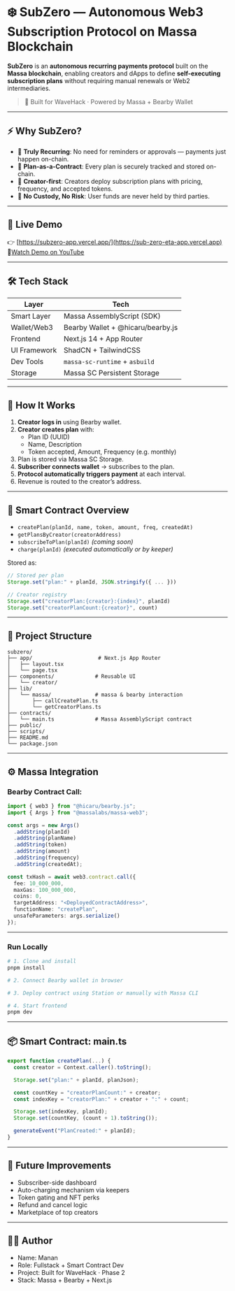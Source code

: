 # ❄️ SubZero — Autonomous Web3 Subscription Protocol on Massa Blockchain

**SubZero** is an **autonomous recurring payments protocol** built on the **Massa blockchain**, enabling creators and dApps to define **self-executing subscription plans** without requiring manual renewals or Web2 intermediaries.

> 🚀 Built for WaveHack · Powered by Massa + Bearby Wallet

---

## ⚡ Why SubZero?

- 🔁 **Truly Recurring**: No need for reminders or approvals — payments just happen on-chain.
- 🧾 **Plan-as-a-Contract**: Every plan is securely tracked and stored on-chain.
- 👥 **Creator-first**: Creators deploy subscription plans with pricing, frequency, and accepted tokens.
- 🔐 **No Custody, No Risk**: User funds are never held by third parties.

---

## 🔗 Live Demo

👉 [https://subzero-app.vercel.app/](https://sub-zero-eta-app.vercel.app)
🎥[Watch Demo on YouTube](https://www.youtube.com/watch?v=Px35EOXV80E)

---

## 🛠️ Tech Stack

| Layer        | Tech                              |
| ------------ | --------------------------------- |
| Smart Layer  | Massa AssemblyScript (SDK)        |
| Wallet/Web3  | Bearby Wallet + @hicaru/bearby.js |
| Frontend     | Next.js 14 + App Router           |
| UI Framework | ShadCN + TailwindCSS              |
| Dev Tools    | `massa-sc-runtime` + `asbuild`    |
| Storage      | Massa SC Persistent Storage       |

---

## 🧠 How It Works

1. **Creator logs in** using Bearby wallet.
2. **Creator creates plan** with:
   - Plan ID (UUID)
   - Name, Description
   - Token accepted, Amount, Frequency (e.g. monthly)
3. Plan is stored via Massa SC Storage.
4. **Subscriber connects wallet** → subscribes to the plan.
5. **Protocol automatically triggers payment** at each interval.
6. Revenue is routed to the creator’s address.

---

## 🧩 Smart Contract Overview

- `createPlan(planId, name, token, amount, freq, createdAt)`
- `getPlansByCreator(creatorAddress)`
- `subscribeToPlan(planId)` *(coming soon)*
- `charge(planId)` *(executed automatically or by keeper)*

Stored as:

```ts
// Stored per plan
Storage.set("plan:" + planId, JSON.stringify({ ... }))

// Creator registry
Storage.set("creatorPlan:{creator}:{index}", planId)
Storage.set("creatorPlanCount:{creator}", count)
```

---

## 📂 Project Structure

```
subzero/
├── app/                     # Next.js App Router
│   ├── layout.tsx
│   └── page.tsx
├── components/             # Reusable UI
│   └── creator/
├── lib/
│   └── massa/              # massa & bearby interaction
│       ├── callCreatePlan.ts
│       └── getCreatorPlans.ts
├── contracts/
│   └── main.ts             # Massa AssemblyScript contract
├── public/
├── scripts/
├── README.md
└── package.json
```

---

## ⚙️ Massa Integration

### Bearby Contract Call:

```ts
import { web3 } from "@hicaru/bearby.js";
import { Args } from "@massalabs/massa-web3";

const args = new Args()
  .addString(planId)
  .addString(planName)
  .addString(token)
  .addString(amount)
  .addString(frequency)
  .addString(createdAt);

const txHash = await web3.contract.call({
  fee: 10_000_000,
  maxGas: 100_000_000,
  coins: 0,
  targetAddress: "<DeployedContractAddress>",
  functionName: "createPlan",
  unsafeParameters: args.serialize()
});
```

---

### Run Locally

```bash
# 1. Clone and install
pnpm install

# 2. Connect Bearby wallet in browser

# 3. Deploy contract using Station or manually with Massa CLI

# 4. Start frontend
pnpm dev
```

---

## 📦 Smart Contract: main.ts

```ts
export function createPlan(...) {
  const creator = Context.caller().toString();

  Storage.set("plan:" + planId, planJson);

  const countKey = "creatorPlanCount:" + creator;
  const indexKey = "creatorPlan:" + creator + ":" + count;

  Storage.set(indexKey, planId);
  Storage.set(countKey, (count + 1).toString());

  generateEvent("PlanCreated:" + planId);
}
```

---

## 🌱 Future Improvements

- Subscriber-side dashboard
- Auto-charging mechanism via keepers
- Token gating and NFT perks
- Refund and cancel logic
- Marketplace of top creators

---

## 👨‍💻 Author

- Name: Manan
- Role: Fullstack + Smart Contract Dev
- Project: Built for WaveHack · Phase 2
- Stack: Massa + Bearby + Next.js
